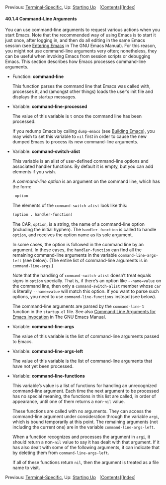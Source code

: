 

Previous: [Terminal-Specific](Terminal_002dSpecific.html), Up: [Starting Up](Starting-Up.html)   \[[Contents](index.html#SEC_Contents "Table of contents")]\[[Index](Index.html "Index")]

#### 40.1.4 Command-Line Arguments

You can use command-line arguments to request various actions when you start Emacs. Note that the recommended way of using Emacs is to start it just once, after logging in, and then do all editing in the same Emacs session (see [Entering Emacs](https://www.gnu.org/software/emacs/manual/html_node/emacs/Entering-Emacs.html#Entering-Emacs) in The GNU Emacs Manual). For this reason, you might not use command-line arguments very often; nonetheless, they can be useful when invoking Emacs from session scripts or debugging Emacs. This section describes how Emacs processes command-line arguments.

*   Function: **command-line**

    This function parses the command line that Emacs was called with, processes it, and (amongst other things) loads the user’s init file and displays the startup messages.

<!---->

*   Variable: **command-line-processed**

    The value of this variable is `t` once the command line has been processed.

    If you redump Emacs by calling `dump-emacs` (see [Building Emacs](Building-Emacs.html)), you may wish to set this variable to `nil` first in order to cause the new dumped Emacs to process its new command-line arguments.

<!---->

*   Variable: **command-switch-alist**

    This variable is an alist of user-defined command-line options and associated handler functions. By default it is empty, but you can add elements if you wish.

    A *command-line option* is an argument on the command line, which has the form:

    ```lisp
    -option
    ```

    The elements of the `command-switch-alist` look like this:

    ```lisp
    (option . handler-function)
    ```

    The CAR, `option`, is a string, the name of a command-line option (including the initial hyphen). The `handler-function` is called to handle `option`, and receives the option name as its sole argument.

    In some cases, the option is followed in the command line by an argument. In these cases, the `handler-function` can find all the remaining command-line arguments in the variable `command-line-args-left` (see below). (The entire list of command-line arguments is in `command-line-args`.)

    Note that the handling of `command-switch-alist` doesn’t treat equals signs in `option` specially. That is, if there’s an option like `--name=value` on the command line, then only a `command-switch-alist` member whose `car` is literally `--name=value` will match this option. If you want to parse such options, you need to use `command-line-functions` instead (see below).

    The command-line arguments are parsed by the `command-line-1` function in the `startup.el` file. See also [Command Line Arguments for Emacs Invocation](https://www.gnu.org/software/emacs/manual/html_node/emacs/Emacs-Invocation.html#Emacs-Invocation) in The GNU Emacs Manual.

<!---->

*   Variable: **command-line-args**

    The value of this variable is the list of command-line arguments passed to Emacs.

<!---->

*   Variable: **command-line-args-left**

    The value of this variable is the list of command-line arguments that have not yet been processed.

<!---->

*   Variable: **command-line-functions**

    This variable’s value is a list of functions for handling an unrecognized command-line argument. Each time the next argument to be processed has no special meaning, the functions in this list are called, in order of appearance, until one of them returns a non-`nil` value.

    These functions are called with no arguments. They can access the command-line argument under consideration through the variable `argi`, which is bound temporarily at this point. The remaining arguments (not including the current one) are in the variable `command-line-args-left`.

    When a function recognizes and processes the argument in `argi`, it should return a non-`nil` value to say it has dealt with that argument. If it has also dealt with some of the following arguments, it can indicate that by deleting them from `command-line-args-left`.

    If all of these functions return `nil`, then the argument is treated as a file name to visit.

Previous: [Terminal-Specific](Terminal_002dSpecific.html), Up: [Starting Up](Starting-Up.html)   \[[Contents](index.html#SEC_Contents "Table of contents")]\[[Index](Index.html "Index")]
